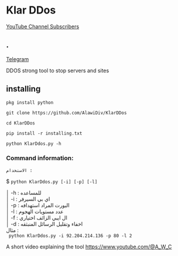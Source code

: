 # Klar DDos

[YouTube Channel Subscribers](https://www.youtube.com/@A_W_C)

## .
[Telegram](https://t.me/AWCODE3)


DDOS strong tool to stop servers and sites



## installing
```
pkg install python 
```
```
git clone https://github.com/AlawiDiv/KlarDDos 
 ```
```
cd KlarDDos
 ```
```
pip install -r installing.txt 
```
```
python KlarDdos.py -h 
```




### Command information:
    الاستخدام :
$ <code>python KlarDdos.py [-i] [-p] [-l]    </code>     

│         -h : للمساعده                             
│         -i : اي بي السيرفر                            
│         -p : البورت المراد استهدافه                          
│         -l : عدد مستويات الهجوم                
│         -f : ال ايبي الزائف اختياري                              
│         -d : اخفاء وتقليل الرسائل المنبثقه                         
 مثال :                                        
<code> python KlarDdos.py -i 92.204.214.136 -p 80 -l  2 </code>



A short video explaining the tool https://www.youtube.com/@A_W_C
